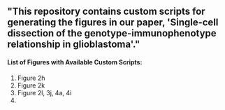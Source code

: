 ## "This repository contains custom scripts for generating the figures in our paper, 'Single-cell dissection of the genotype-immunophenotype relationship in glioblastoma'."


#### List of Figures with Available Custom Scripts:

1. Figure 2h
2. Figure 2k
3. Figure 2l, 3j, 4a, 4i
4. 
